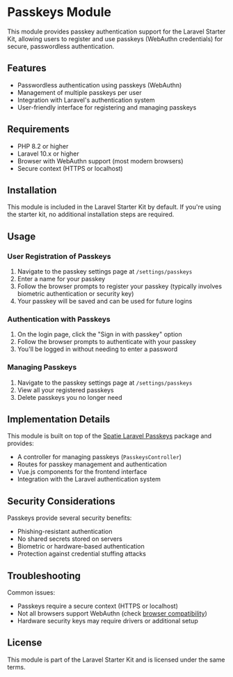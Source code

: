 # Passkeys Module

This module provides passkey authentication support for the Laravel Starter Kit, allowing users to register and use passkeys (WebAuthn credentials) for secure, passwordless authentication.

## Features

- Passwordless authentication using passkeys (WebAuthn)
- Management of multiple passkeys per user
- Integration with Laravel's authentication system
- User-friendly interface for registering and managing passkeys

## Requirements

- PHP 8.2 or higher
- Laravel 10.x or higher
- Browser with WebAuthn support (most modern browsers)
- Secure context (HTTPS or localhost)

## Installation

This module is included in the Laravel Starter Kit by default. If you're using the starter kit, no additional installation steps are required.

## Usage

### User Registration of Passkeys

1. Navigate to the passkey settings page at `/settings/passkeys`
2. Enter a name for your passkey
3. Follow the browser prompts to register your passkey (typically involves biometric authentication or security key)
4. Your passkey will be saved and can be used for future logins

### Authentication with Passkeys

1. On the login page, click the "Sign in with passkey" option
2. Follow the browser prompts to authenticate with your passkey
3. You'll be logged in without needing to enter a password

### Managing Passkeys

1. Navigate to the passkey settings page at `/settings/passkeys`
2. View all your registered passkeys
3. Delete passkeys you no longer need

## Implementation Details

This module is built on top of the [Spatie Laravel Passkeys](https://github.com/spatie/laravel-passkeys) package and provides:

- A controller for managing passkeys (`PasskeysController`)
- Routes for passkey management and authentication
- Vue.js components for the frontend interface
- Integration with the Laravel authentication system

## Security Considerations

Passkeys provide several security benefits:

- Phishing-resistant authentication
- No shared secrets stored on servers
- Biometric or hardware-based authentication
- Protection against credential stuffing attacks

## Troubleshooting

Common issues:

- Passkeys require a secure context (HTTPS or localhost)
- Not all browsers support WebAuthn (check [browser compatibility](https://caniuse.com/webauthn))
- Hardware security keys may require drivers or additional setup

## License

This module is part of the Laravel Starter Kit and is licensed under the same terms.
